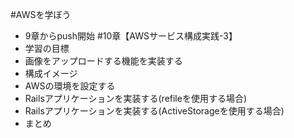 #AWSを学ぼう
- 9章からpush開始
#10章【AWSサービス構成実践-3】
- 学習の目標
- 画像をアップロードする機能を実装する
- 構成イメージ
- AWSの環境を設定する
- Railsアプリケーションを実装する(refileを使用する場合)
- Railsアプリケーションを実装する(ActiveStorageを使用する場合)
- まとめ
